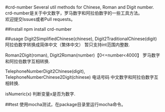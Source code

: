 #crd-number
Several util methods for Chinese, Roman and Digit number.  
crd-number是关于中文数字，罗马数字和阿拉伯数字的一些工具方法。  
欢迎提交Issues或者Pull requests。

##install
npm install crd-number

##usage
Digit2SimplifiedChinese(chinese), Digit2TraditionalChinese(digit)
阿拉伯数字转换成简体中文（繁体中文）
暂只支持int范围内整数.

Roman2Digit(roman), Digit2Roman(number)【0<=number<4000】
罗马数字和阿拉伯数字互相转换.

TelephoneNumberDigit2Chinese(digit), TelephoneNumberChinese2Digit(chinese)
电话号码 中文数字和阿拉伯数字互相转换.

isNumeric(x)
判断变量x是否为数字.

##test
使用mocha测试，在package目录里运行mocha命令。